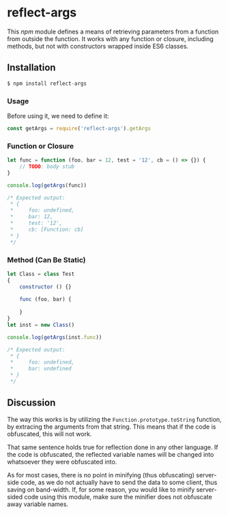 # reflect-args

This *npm* module defines a means of retrieving parameters from a function from 
outside the function. It works with any function or closure, including methods, 
but not with constructors wrapped inside ES6 classes. 

## Installation

```javascript
$ npm install reflect-args
```

### Usage

Before using it, we need to define it:

```javascript
const getArgs = require('reflect-args').getArgs
```

### Function or Closure

```javascript
let func = function (foo, bar = 12, test = '12', cb = () => {}) {
	// TODO: body stub
}

console.log(getArgs(func))

/* Expected output:
 * {
 *     foo: undefined, 
 *     bar: 12, 
 *     test: '12',
 *     cb: [Function: cb]
 * }
 */
```

### Method (Can Be Static)

```javascript
let Class = class Test
{
	constructor () {}
	
	func (foo, bar) {
		
	}
}
let inst = new Class()

console.log(getArgs(inst.func))

/* Expected output:
 * {
 *     foo: undefined, 
 *     bar: undefined	
 * }
 */
```

## Discussion

The way this works is by utilizing the `Function.prototype.toString` function, 
by extracing the arguments from that string. This means that if the code is 
obfuscated, this will not work.

That same sentence holds true for reflection done in any other language. If the 
code is obfuscated, the reflected variable names will be changed into whatsoever 
they were obfuscated into.

As for most cases, there is no point in minifying (thus obfuscating) server-side 
code, as we do not actually have to send the data to some client, thus saving on 
band-width. If, for some reason, you would like to minify server-sided code 
using this module, make sure the minifier does not obfuscate away variable 
names.
